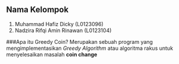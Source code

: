 ## Nama Kelompok
1. Muhammad Hafiz Dicky (L0123096)  
2. Nadzira Rifqi Amin Rinawan (L0123104)  

###Apa itu Greedy Coin?
Merupakan sebuah program yang mengimplementasikan _Greedy Algorithm_ atau algoritma rakus untuk menyelesaikan masalah **coin change**

